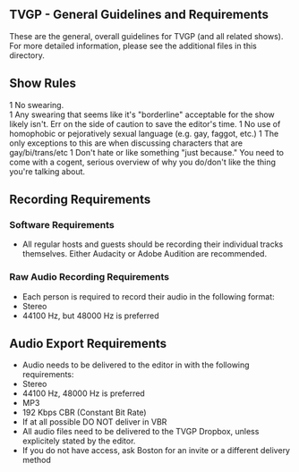 ## TVGP - General Guidelines and Requirements

These are the general, overall guidelines for TVGP (and all related shows).  For more detailed information, please see the additional files in this directory.

## Show Rules
1 No swearing.  
 1 Any swearing that seems like it's "borderline" acceptable for the show likely isn't.  Err on the side of caution to save the editor's time.
1 No use of homophobic or pejoratively sexual language (e.g. gay, faggot, etc.)
 1 The only exceptions to this are when discussing characters that are gay/bi/trans/etc
1 Don't hate or like something "just because."  You need to come with a cogent, serious overview of why you do/don't like the thing you're talking about.

## Recording Requirements

### Software Requirements
* All regular hosts and guests should be recording their individual tracks themselves.  Either Audacity or Adobe Audition are recommended.

### Raw Audio Recording Requirements
* Each person is required to record their audio in the following format:
 * Stereo
 * 44100 Hz, but 48000 Hz is preferred

## Audio Export Requirements 
* Audio needs to be delivered to the editor in with the following requirements:
 * Stereo
 * 44100 Hz, 48000 Hz is preferred
 * MP3
 * 192 Kbps CBR (Constant Bit Rate)
  * If at all possible DO NOT deliver in VBR
 * All audio files need to be delivered to the TVGP Dropbox, unless explicitely stated by the editor.
  * If you do not have access, ask Boston for an invite or a different delivery method